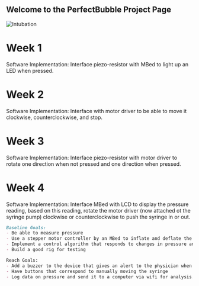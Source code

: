 ## Welcome to the PerfectBubble Project Page


![Intubation](https://user-images.githubusercontent.com/30084214/57289199-ecaaf200-7088-11e9-981d-ca7cde9932c4.png)

# Week 1
Software Implementation: Interface piezo-resistor with MBed to light up an LED when pressed.

# Week 2
Software Implementation: Interface with motor driver to be able to move it clockwise, counterclockwise, and stop.

# Week 3
Software Implementation: Interface piezo-resistor with motor driver to rotate one direction when not pressed and one direction when pressed.

# Week 4
Software Implementation: Interface MBed with LCD to display the pressure reading, based on this reading, rotate the motor driver (now attached ot the syringe pump) clockwise or counterclockwise to push the syringe in or out.


```markdown
Baseline Goals:
- Be able to measure pressure
- Use a stepper motor controller by an MBed to inflate and deflate the balloon
- Implement a control algorithm that responds to changes in pressure and inflates or deflates the cuff to maintain pressure
- Build a good rig for testing

Reach Goals:
- Add a buzzer to the device that gives an alert to the physician when the pressure has fallen out of range
- Have buttons that correspond to manually moving the syringe
- Log data on pressure and send it to a computer via wifi for analysis.

```

